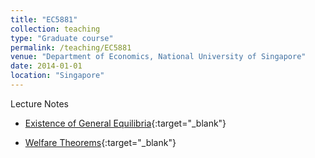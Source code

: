 ```yaml
---
title: "EC5881"
collection: teaching
type: "Graduate course"
permalink: /teaching/EC5881
venue: "Department of Economics, National University of Singapore"
date: 2014-01-01
location: "Singapore"
---
```


Lecture Notes

* [Existence of General Equilibria](/files/equilibrium_existence.pdf){:target="_blank"}  

* [Welfare Theorems](/files/welfare_theorem.pdf){:target="_blank"} 

<!-- Heading 1
======

Heading 2
======

Heading 3
====== -->